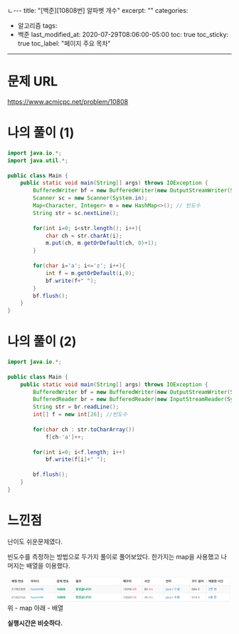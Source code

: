 ㄴ---
title:  "[백준][10808번] 알파벳 개수"
excerpt: ""
categories:
  - 알고리즘
tags:
  - 백준
last_modified_at: 2020-07-29T08:06:00-05:00
toc: true
toc_sticky: true
toc_label: "페이지 주요 목차"

---
# 문제 URL
https://www.acmicpc.net/problem/10808

# 나의 풀이 (1)

```java
import java.io.*;
import java.util.*;

public class Main {
    public static void main(String[] args) throws IOException {
        BufferedWriter bf = new BufferedWriter(new OutputStreamWriter(System.out));
        Scanner sc = new Scanner(System.in);
        Map<Character, Integer> m = new HashMap<>(); // 빈도수
        String str = sc.nextLine();

        for(int i=0; i<str.length(); i++){
            char ch = str.charAt(i);
            m.put(ch, m.getOrDefault(ch, 0)+1);
        }

        for(char i='a'; i<='z'; i++){
            int f = m.getOrDefault(i,0);
            bf.write(f+" ");
        }
        bf.flush();
    }
}
```

# 나의 풀이 (2)

```java
import java.io.*;

public class Main {
    public static void main(String[] args) throws IOException {
        BufferedWriter bf = new BufferedWriter(new OutputStreamWriter(System.out));
        BufferedReader br = new BufferedReader(new InputStreamReader(System.in));
        String str = br.readLine();
        int[] f = new int[26]; //빈도수

        for(char ch : str.toCharArray())
            f[ch-'a']++;

        for(int i=0; i<f.length; i++)
            bf.write(f[i]+" ");

        bf.flush();
    }
}
```

# 느낀점
난이도 쉬운문제였다.

빈도수를 측정하는 방법으로 두가지 풀이로 풀어보았다.
한가지는 map을 사용했고
나머지는 배열을 이용했다.

![dg](/images/2020/07/dg.png)
위 - map 아래 - 배열

__실행시간은 비슷하다.__
